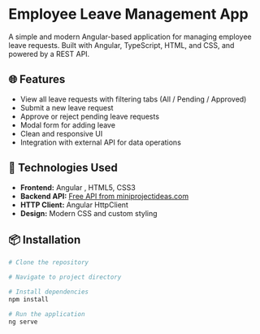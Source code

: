 # Employee Leave Management App

A simple and modern Angular-based application for managing employee leave requests. Built with Angular, TypeScript, HTML, and CSS, and powered by a REST API.

## 🌐 Features

- View all leave requests with filtering tabs (All / Pending / Approved)
- Submit a new leave request
- Approve or reject pending leave requests
- Modal form for adding leave
- Clean and responsive UI
- Integration with external API for data operations

## 🚀 Technologies Used

- **Frontend:** Angular , HTML5, CSS3
- **Backend API:** [Free API from miniprojectideas.com](https://freeapi.miniprojectideas.com)
- **HTTP Client:** Angular HttpClient
- **Design:** Modern CSS and custom styling

## 📦 Installation

```bash
# Clone the repository

# Navigate to project directory

# Install dependencies
npm install

# Run the application
ng serve
